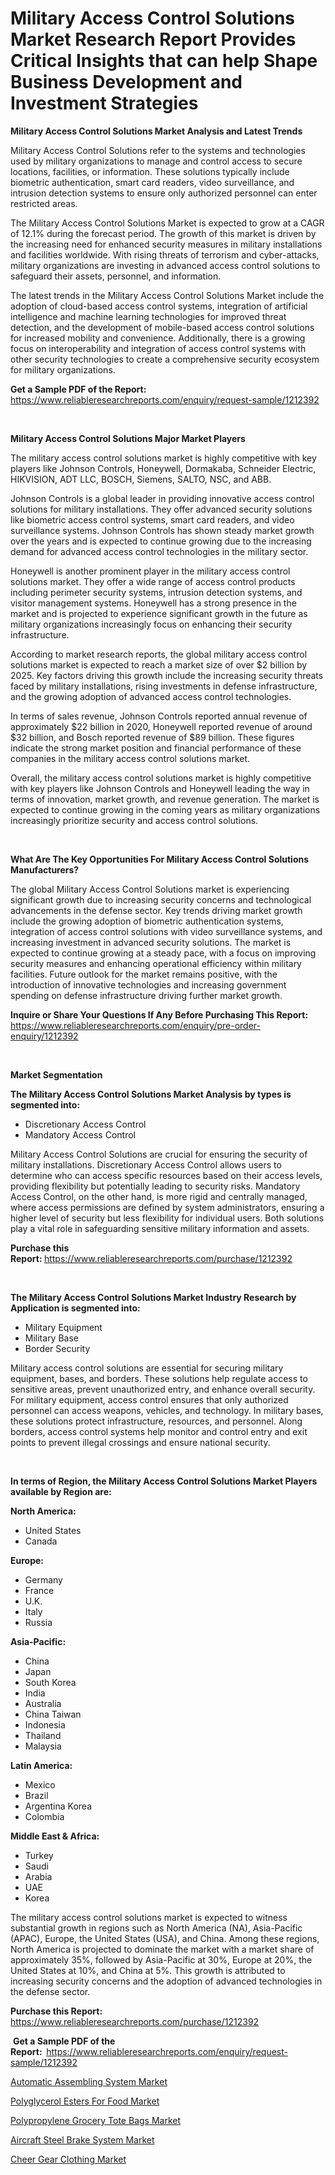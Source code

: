 <p><h1>Military Access Control Solutions Market Research Report Provides Critical Insights that can help Shape Business Development and Investment Strategies</h1></p><p><strong>Military Access Control Solutions Market Analysis and Latest Trends</strong></p>
<p><p>Military Access Control Solutions refer to the systems and technologies used by military organizations to manage and control access to secure locations, facilities, or information. These solutions typically include biometric authentication, smart card readers, video surveillance, and intrusion detection systems to ensure only authorized personnel can enter restricted areas.</p><p>The Military Access Control Solutions Market is expected to grow at a CAGR of 12.1% during the forecast period. The growth of this market is driven by the increasing need for enhanced security measures in military installations and facilities worldwide. With rising threats of terrorism and cyber-attacks, military organizations are investing in advanced access control solutions to safeguard their assets, personnel, and information.</p><p>The latest trends in the Military Access Control Solutions Market include the adoption of cloud-based access control systems, integration of artificial intelligence and machine learning technologies for improved threat detection, and the development of mobile-based access control solutions for increased mobility and convenience. Additionally, there is a growing focus on interoperability and integration of access control systems with other security technologies to create a comprehensive security ecosystem for military organizations.</p></p>
<p><strong>Get a Sample PDF of the Report:&nbsp;</strong> <a href="https://www.reliableresearchreports.com/enquiry/request-sample/1212392">https://www.reliableresearchreports.com/enquiry/request-sample/1212392</a></p>
<p>&nbsp;</p>
<p><strong>Military Access Control Solutions Major Market Players</strong></p>
<p><p>The military access control solutions market is highly competitive with key players like Johnson Controls, Honeywell, Dormakaba, Schneider Electric, HIKVISION, ADT LLC, BOSCH, Siemens, SALTO, NSC, and ABB. </p><p>Johnson Controls is a global leader in providing innovative access control solutions for military installations. They offer advanced security solutions like biometric access control systems, smart card readers, and video surveillance systems. Johnson Controls has shown steady market growth over the years and is expected to continue growing due to the increasing demand for advanced access control technologies in the military sector.</p><p>Honeywell is another prominent player in the military access control solutions market. They offer a wide range of access control products including perimeter security systems, intrusion detection systems, and visitor management systems. Honeywell has a strong presence in the market and is projected to experience significant growth in the future as military organizations increasingly focus on enhancing their security infrastructure.</p><p>According to market research reports, the global military access control solutions market is expected to reach a market size of over $2 billion by 2025. Key factors driving this growth include the increasing security threats faced by military installations, rising investments in defense infrastructure, and the growing adoption of advanced access control technologies.</p><p>In terms of sales revenue, Johnson Controls reported annual revenue of approximately $22 billion in 2020, Honeywell reported revenue of around $32 billion, and Bosch reported revenue of $89 billion. These figures indicate the strong market position and financial performance of these companies in the military access control solutions market.</p><p>Overall, the military access control solutions market is highly competitive with key players like Johnson Controls and Honeywell leading the way in terms of innovation, market growth, and revenue generation. The market is expected to continue growing in the coming years as military organizations increasingly prioritize security and access control solutions.</p></p>
<p>&nbsp;</p>
<p><strong>What Are The Key Opportunities For Military Access Control Solutions Manufacturers?</strong></p>
<p><p>The global Military Access Control Solutions market is experiencing significant growth due to increasing security concerns and technological advancements in the defense sector. Key trends driving market growth include the growing adoption of biometric authentication systems, integration of access control solutions with video surveillance systems, and increasing investment in advanced security solutions. The market is expected to continue growing at a steady pace, with a focus on improving security measures and enhancing operational efficiency within military facilities. Future outlook for the market remains positive, with the introduction of innovative technologies and increasing government spending on defense infrastructure driving further market growth.</p></p>
<p><strong>Inquire or Share Your Questions If Any Before Purchasing This Report:</strong> <a href="https://www.reliableresearchreports.com/enquiry/pre-order-enquiry/1212392">https://www.reliableresearchreports.com/enquiry/pre-order-enquiry/1212392</a></p>
<p>&nbsp;</p>
<p><strong>Market Segmentation</strong></p>
<p><strong>The Military Access Control Solutions Market Analysis by types is segmented into:</strong></p>
<p><ul><li>Discretionary Access Control</li><li>Mandatory Access Control</li></ul></p>
<p><p>Military Access Control Solutions are crucial for ensuring the security of military installations. Discretionary Access Control allows users to determine who can access specific resources based on their access levels, providing flexibility but potentially leading to security risks. Mandatory Access Control, on the other hand, is more rigid and centrally managed, where access permissions are defined by system administrators, ensuring a higher level of security but less flexibility for individual users. Both solutions play a vital role in safeguarding sensitive military information and assets.</p></p>
<p><strong>Purchase this Report:&nbsp;</strong><a href="https://www.reliableresearchreports.com/purchase/1212392">https://www.reliableresearchreports.com/purchase/1212392</a></p>
<p>&nbsp;</p>
<p><strong>The Military Access Control Solutions Market Industry Research by Application is segmented into:</strong></p>
<p><ul><li>Military Equipment</li><li>Military Base</li><li>Border Security</li></ul></p>
<p><p>Military access control solutions are essential for securing military equipment, bases, and borders. These solutions help regulate access to sensitive areas, prevent unauthorized entry, and enhance overall security. For military equipment, access control ensures that only authorized personnel can access weapons, vehicles, and technology. In military bases, these solutions protect infrastructure, resources, and personnel. Along borders, access control systems help monitor and control entry and exit points to prevent illegal crossings and ensure national security.</p></p>
<p>&nbsp;</p>
<p><strong>In terms of Region, the Military Access Control Solutions Market Players available by Region are:</strong></p>
<p>
    <p> <strong> North America: </strong>
        <ul>
            <li>United States</li>
            <li>Canada</li>
        </ul>
        </p> 
    <p> <strong> Europe: </strong>
        <ul>
            <li>Germany</li>
            <li>France</li>
            <li>U.K.</li>
            <li>Italy</li>
            <li>Russia</li>
        </ul>
        </p> 
    <p> <strong> Asia-Pacific: </strong>
        <ul>
            <li>China</li>
            <li>Japan</li>
            <li>South Korea</li>
            <li>India</li>
            <li>Australia</li>
            <li>China Taiwan</li>
            <li>Indonesia</li>
            <li>Thailand</li>
            <li>Malaysia</li>
        </ul>
        </p> 
    <p> <strong> Latin America: </strong>
        <ul>
            <li>Mexico</li>
            <li>Brazil</li>
            <li>Argentina Korea</li>
            <li>Colombia</li>
        </ul>
        </p> 
    <p> <strong> Middle East & Africa: </strong>
        <ul>
            <li>Turkey</li>
            <li>Saudi</li>
            <li>Arabia</li>
            <li>UAE</li>
            <li>Korea</li>
        </ul>
    </p>
    </p>
<p><p>The military access control solutions market is expected to witness substantial growth in regions such as North America (NA), Asia-Pacific (APAC), Europe, the United States (USA), and China. Among these regions, North America is projected to dominate the market with a market share of approximately 35%, followed by Asia-Pacific at 30%, Europe at 20%, the United States at 10%, and China at 5%. This growth is attributed to increasing security concerns and the adoption of advanced technologies in the defense sector.</p></p>
<p><strong>Purchase this Report: </strong><a href="https://www.reliableresearchreports.com/purchase/1212392">https://www.reliableresearchreports.com/purchase/1212392</a></p>
<p>&nbsp;<strong>Get a Sample PDF of the Report:&nbsp;&nbsp;</strong><a href="https://www.reliableresearchreports.com/enquiry/request-sample/1212392">https://www.reliableresearchreports.com/enquiry/request-sample/1212392</a></p>
<p><strong></strong></p>
<p><p><a href="https://github.com/redneck06/Market-Research-Report-List-2/blob/main/automatic-assembling-system-market.md">Automatic Assembling System Market</a></p><p><a href="https://github.com/nicoletavirag/Market-Research-Report-List-2/blob/main/polyglycerol-esters-for-food-market.md">Polyglycerol Esters For Food Market</a></p><p><a href="https://github.com/gulaimolin/Market-Research-Report-List-3/blob/main/polypropylene-grocery-tote-bags-market.md">Polypropylene Grocery Tote Bags Market</a></p><p><a href="https://github.com/RoccoManning/Market-Research-Report-List-3/blob/main/aircraft-steel-brake-system-market.md">Aircraft Steel Brake System Market</a></p><p><a href="https://github.com/mauripalmi/Market-Research-Report-List-2/blob/main/cheer-gear-clothing-market.md">Cheer Gear Clothing Market</a></p></p>